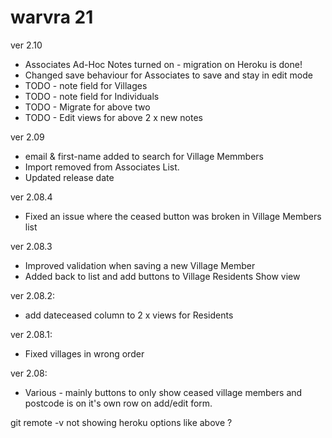 # warvra 21

ver 2.10
- Associates Ad-Hoc Notes turned on - migration on Heroku is done!
- Changed save behaviour for Associates to save and stay in edit mode
- TODO - note field for Villages
- TODO - note field for Individuals
- TODO - Migrate for above two
- TODO - Edit views for above 2 x new notes 

ver 2.09
- email & first-name added to search for Village Memmbers
- Import removed from Associates List.
- Updated release date 

ver 2.08.4
- Fixed an issue where the ceased button was broken in Village Members list

ver 2.08.3
- Improved validation when saving a new Village Member
- Added back to list and add buttons to Village Residents Show view

ver 2.08.2:
- add dateceased column to 2 x views for Residents

ver 2.08.1:
- Fixed villages in wrong order

ver 2.08:
- Various - mainly buttons to only show ceased village members and postcode is on it's own row on add/edit form.

git remote -v  not showing heroku options like above ?